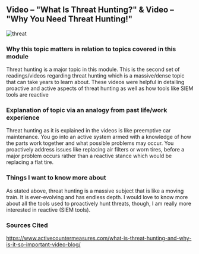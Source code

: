 ## Video – "What Is Threat Hunting?" & Video – "Why You Need Threat Hunting!"

![threat](https://user-images.githubusercontent.com/97761340/196564052-bdd95548-bc26-4970-90bc-ea886c0a4988.jpeg)

### Why this topic matters in relation to topics covered in this module
Threat hunting is a major topic in this module. This is the second set of readings/videos regarding threat hunting which is a massive/dense topic that can take years 
to learn about. These videos were helpful in detailing proactive and active aspects of threat hunting as well as how tools like SIEM tools are reactive

### Explanation of topic via an analogy from past life/work experience
Threat hunting as it is explained in the videos is like preemptive car maintenance. You go into an active system armed with a knowledge of how the parts work 
together and what possible problems may occur. You proactively address issues like replacing air filters or worn tires, before a major problem occurs rather than
a reactive stance which would be replacing a flat tire.

### Things I want to know more about
As stated above, threat hunting is a massive subject that is like a moving train. It is ever-evolving and has endless depth. I would love to know more about
all the tools used to proactively hunt threats, though, I am really more interested in reactive (SIEM tools).


### Sources Cited
https://www.activecountermeasures.com/what-is-threat-hunting-and-why-is-it-so-important-video-blog/

